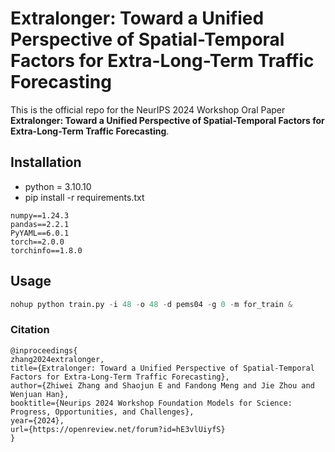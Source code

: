 # Extralonger: Toward a Unified Perspective of Spatial-Temporal Factors for Extra-Long-Term Traffic Forecasting

This is the official repo for the NeurIPS 2024 Workshop Oral Paper **Extralonger: Toward a Unified Perspective of Spatial-Temporal Factors for Extra-Long-Term Traffic Forecasting**.
## Installation

- python = 3.10.10
- pip install -r requirements.txt

``` plain
numpy==1.24.3
pandas==2.2.1
PyYAML==6.0.1
torch==2.0.0
torchinfo==1.8.0
```

## Usage

``` python
nohup python train.py -i 48 -o 48 -d pems04 -g 0 -m for_train &
```

### Citation
```
@inproceedings{
zhang2024extralonger,
title={Extralonger: Toward a Unified Perspective of Spatial-Temporal Factors for Extra-Long-Term Traffic Forecasting},
author={Zhiwei Zhang and Shaojun E and Fandong Meng and Jie Zhou and Wenjuan Han},
booktitle={Neurips 2024 Workshop Foundation Models for Science: Progress, Opportunities, and Challenges},
year={2024},
url={https://openreview.net/forum?id=hE3vlUiyfS}
}
```
